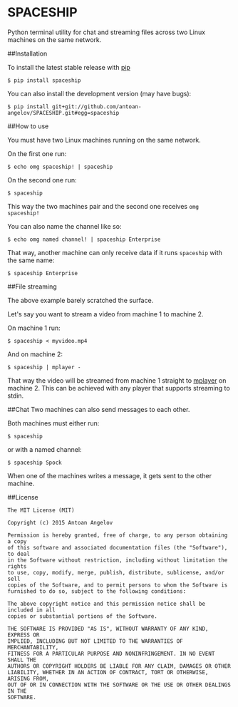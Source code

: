 # SPACESHIP
Python terminal utility for chat and streaming files across two Linux machines on the same network.

##Installation

To install the latest stable release with [pip](https://pip.pypa.io/en/stable/)
```
$ pip install spaceship
```

You can also install the development version (may have bugs):
```
$ pip install git+git://github.com/antoan-angelov/SPACESHIP.git#egg=spaceship
```

##How to use

You must have two Linux machines running on the same network.

On the first one run:
```
$ echo omg spaceship! | spaceship
```

On the second one run:
```
$ spaceship
```

This way the two machines pair and the second one receives `omg spaceship!`

You can also name the channel like so:
```
$ echo omg named channel! | spaceship Enterprise
```

That way, another machine can only receive data if it runs `spaceship` with the same name:
```
$ spaceship Enterprise
```

##File streaming

The above example barely scratched the surface.

Let's say you want to stream a video from machine 1 to machine 2.

On machine 1 run:
```
$ spaceship < myvideo.mp4
```

And on machine 2:
```
$ spaceship | mplayer -
```

That way the video will be streamed from machine 1 straight to [mplayer](https://www.mplayerhq.hu/) on machine 2. 
This can be achieved with any player that supports streaming to stdin.

##Chat
Two machines can also send messages to each other.

Both machines must either run:
```
$ spaceship
```

or with a named channel:
```
$ spaceship Spock
```

When one of the machines writes a message, it gets sent to the other machine.

##License
```
The MIT License (MIT)

Copyright (c) 2015 Antoan Angelov

Permission is hereby granted, free of charge, to any person obtaining a copy
of this software and associated documentation files (the "Software"), to deal
in the Software without restriction, including without limitation the rights
to use, copy, modify, merge, publish, distribute, sublicense, and/or sell
copies of the Software, and to permit persons to whom the Software is
furnished to do so, subject to the following conditions:

The above copyright notice and this permission notice shall be included in all
copies or substantial portions of the Software.

THE SOFTWARE IS PROVIDED "AS IS", WITHOUT WARRANTY OF ANY KIND, EXPRESS OR
IMPLIED, INCLUDING BUT NOT LIMITED TO THE WARRANTIES OF MERCHANTABILITY,
FITNESS FOR A PARTICULAR PURPOSE AND NONINFRINGEMENT. IN NO EVENT SHALL THE
AUTHORS OR COPYRIGHT HOLDERS BE LIABLE FOR ANY CLAIM, DAMAGES OR OTHER
LIABILITY, WHETHER IN AN ACTION OF CONTRACT, TORT OR OTHERWISE, ARISING FROM,
OUT OF OR IN CONNECTION WITH THE SOFTWARE OR THE USE OR OTHER DEALINGS IN THE
SOFTWARE.
```
